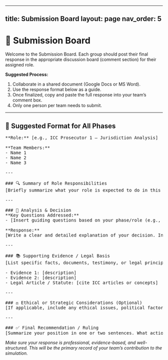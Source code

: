 ----
title: Submission Board
layout: page
nav_order: 5
---

<h1>📝 Submission Board</h1>

<p>Welcome to the Submission Board. Each group should post their final response in the appropriate discussion board (comment section) for their assigned role.</p>

<p><strong>Suggested Process:</strong></p>
<ol>
  <li>Collaborate in a shared document (Google Docs or MS Word).</li>
  <li>Use the response format below as a guide.</li>
  <li>Once finalized, copy and paste the full response into your team’s comment box.</li>
  <li>Only one person per team needs to submit.</li>
</ol>

<hr/>

<h2>📄 Suggested Format for All Phases</h2>

<pre>
**Role:** [e.g., ICC Prosecutor 1 – Jurisdiction Analysis]

**Team Members:**
- Name 1
- Name 2
- Name 3

---

### 🔍 Summary of Role Responsibilities
[Briefly summarize what your role is expected to do in this phase. This shows understanding.]

---

### 🧠 Analysis & Decision
**Key Questions Addressed:**
- [Insert guiding questions based on your phase/role (e.g., Does the ICC have jurisdiction? Is the evidence admissible? Should a trial be approved?)]

**Response:**
[Write a clear and detailed explanation of your decision. Include your reasoning, relevant facts, and legal considerations.]

---

### 📚 Supporting Evidence / Legal Basis
[List specific facts, documents, testimony, or legal principles you used to support your decision.]

- Evidence 1: [description]
- Evidence 2: [description]
- Legal Article / Statute: [cite ICC articles or concepts]

---

### ⚖️ Ethical or Strategic Considerations (Optional)
[If applicable, include any ethical issues, political factors, or strategy that affected your judgment.]

---

### ✅ Final Recommendation / Ruling
[Summarize your position in one or two sentences. What action should the ICC take?]
</pre>

<p><em>Make sure your response is professional, evidence-based, and well-structured. This will be the primary record of your team’s contribution to the simulation.</em></p>
